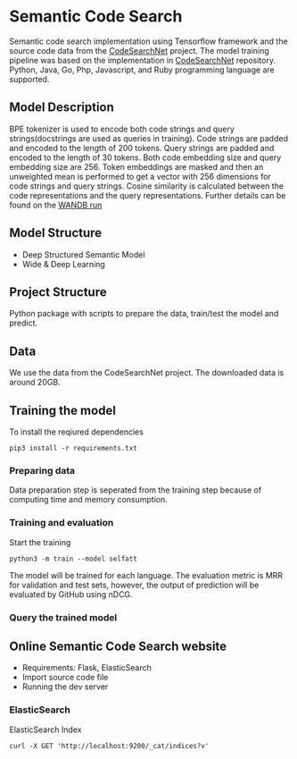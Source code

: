 # Semantic Code Search
Semantic code search implementation using Tensorflow framework and the source code data from the [CodeSearchNet]() project. The model training pipeline was based on the implementation in [CodeSearchNet]() repository. Python, Java, Go, Php, Javascript, and Ruby programming language are supported.

## Model Description
BPE tokenizer is used to encode both code strings and query strings(docstrings are used as queries in training). Code strings are padded and encoded to the length of 200 tokens. Query strings are padded and encoded to the length of 30 tokens. Both code embedding size and query embedding size are 256. Token embeddings are masked and then an unweighted mean is performed to get a vector with 256 dimensions for code strings and query strings. Cosine similarity is calculated between the code representations and the query representations. Further details can be found on the [WANDB run]()

## Model Structure
- Deep Structured Semantic Model
- Wide & Deep Learning

## Project Structure
Python package with scripts to prepare the data, train/test the model and predict.

## Data
We use the data from the CodeSearchNet project. The downloaded data is around 20GB.

## Training the model
To install the reqiured dependencies
```
pip3 install -r requirements.txt
```
### Preparing data
Data preparation step is seperated from the training step because of computing time and memory consumption.

### Training and evaluation
Start the training
```
python3 -m train --model selfatt
```
The model will be trained for each language. The evaluation metric is MRR for validation and test sets, however, the output of prediction will be evaluated by GitHub using nDCG.

### Query the trained model

## Online Semantic Code Search website
- Requirements: Flask, ElasticSearch
- Import source code file
- Running the dev server

### ElasticSearch
ElasticSearch Index
```
curl -X GET 'http://localhost:9200/_cat/indices?v'
```


